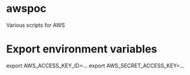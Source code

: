 # awspoc
Various scripts for AWS

# Export environment variables

export AWS_ACCESS_KEY_ID=...
export AWS_SECRET_ACCESS_KEY=...

